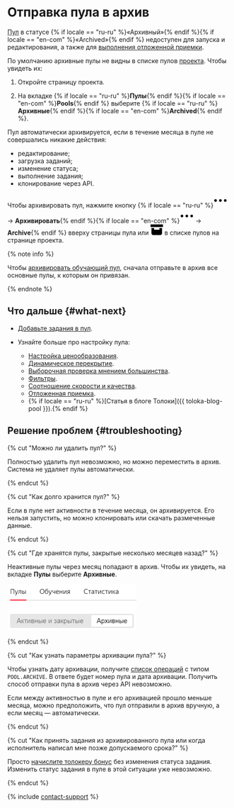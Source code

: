 # Отправка пула в архив

[Пул](../../glossary.md#pool) в статусе {% if locale == "ru-ru" %}«Архивный»{% endif %}{% if locale == "en-com" %}«Archived»{% endif %} недоступен для запуска и редактирования, а также для [выполнения отложенной приемки](accept.md).

По умолчанию архивные пулы не видны в списке пулов [проекта](../../glossary.md#project). Чтобы увидеть их:

1. Откройте страницу проекта.

1. На вкладке {% if locale == "ru-ru" %}**Пулы**{% endif %}{% if locale == "en-com" %}**Pools**{% endif %} выберите {% if locale == "ru-ru" %}**Архивные**{% endif %}{% if locale == "en-com" %}**Archived**{% endif %}.

Пул автоматически архивируется, если в течение месяца в пуле не совершались никакие действия:

- редактирование;
- загрузка заданий;
- изменение статуса;
- выполнение задания;
- клонирование через API.

Чтобы архивировать пул, нажмите кнопку {% if locale == "ru-ru" %}![](../_images/drop-down.svg) → **Архивировать**{% endif %}{% if locale == "en-com" %}![](../_images/drop-down.svg) → **Archive**{% endif %} вверху страницы пула или ![](../_images/other/pool-action-archive.svg) в списке пулов на странице проекта.

{% note info %}

Чтобы [архивировать обучающий пул](train.md), сначала отправьте в архив все основные пулы, к которым он привязан.

{% endnote %}

## Что дальше {#what-next}

- [Добавьте задания в пул](pool.md).
- Узнайте больше про настройку пула:

    - [Настройка ценообразования](dynamic-pricing.md).
    - [Динамическое перекрытие](dynamic-overlap.md).
    - [Выборочная проверка мнением большинства](selective-mvote.md).
    - [Фильтры](filters.md).
    - [Соотношение скорости и качества](adjust.md).
    - [Отложенная приемка](offline-accept.md).
    - {% if locale == "ru-ru" %}[Статья в блоге Толоки]({{ toloka-blog-pool }}).{% endif %}

## Решение проблем {#troubleshooting}

{% cut "Можно ли удалить пул?" %}

Полностью удалить пул невозможно, но можно переместить в архив. Система не удаляет пулы автоматически.

{% endcut %}

{% cut "Как долго хранится пул?" %}

Если в пуле нет активности в течение месяца, он архивируется. Его нельзя запустить, но можно клонировать или скачать размеченные данные.

{% endcut %}

{% cut "Где хранятся пулы, закрытые несколько месяцев назад?" %}

Неактивные пулы через месяц попадают в архив. Чтобы их увидеть, на вкладке **Пулы** выберите **Архивные**.

![](../_images/troubleshooting/pools-archived.png)

{% endcut %}

{% cut "Как узнать параметры архивации пула?" %}

Чтобы узнать дату архивации, получите [список операций](../../api/concepts/get-operations-list.md) с типом `POOL.ARCHIVE`. В ответе будет номер пула и дата архивации. Получить способ отправки пула в архив через API невозможно.

Если между активностью в пуле и его архивацией прошло меньше месяца, можно предположить, что пул отправили в архив вручную, а если месяц — автоматически.

{% endcut %}

{% cut "Как принять задания из архивированного пула или когда исполнитель написал мне позже допускаемого срока?" %}

Просто [начислите толокеру бонус](bonus.md) без изменения статуса задания. Изменить статус задания в пуле в этой ситуации уже невозможно.

{% endcut %}

{% include [contact-support](../_includes/contact-support-help.md) %}